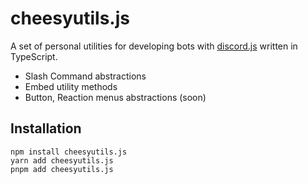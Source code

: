 # cheesyutils.js

A set of personal utilities for developing bots with [discord.js](https://discord.js.org) written in TypeScript.

- Slash Command abstractions
- Embed utility methods
- Button, Reaction menus abstractions (soon)

## Installation

```sh-session
npm install cheesyutils.js
yarn add cheesyutils.js
pnpm add cheesyutils.js
```
